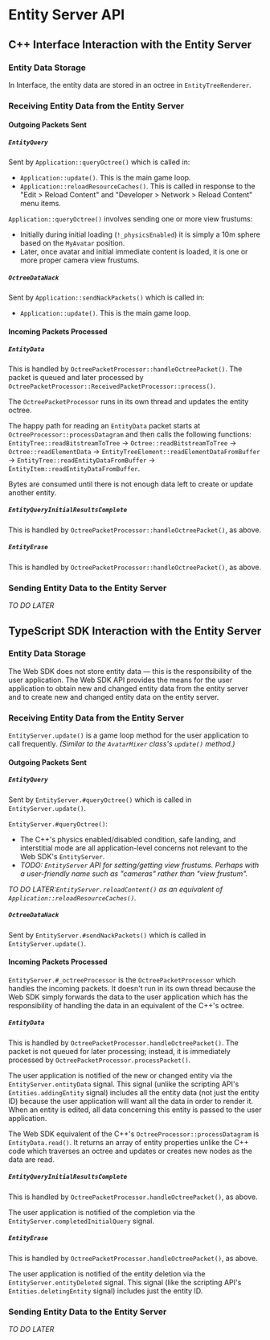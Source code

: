 # Entity Server API


## C++ Interface Interaction with the Entity Server


### Entity Data Storage

In Interface, the entity data are stored in an octree in `EntityTreeRenderer`.


### Receiving Entity Data from the Entity Server

#### Outgoing Packets Sent

##### `EntityQuery`

Sent by `Application::queryOctree()` which is called in:
- `Application::update()`. This is the main game loop.
- `Application::reloadResourceCaches()`. This is called in response to the "Edit > Reload Content" and "Developer > Network > Reload Content" menu items.

`Application::queryOctree()` involves sending one or more view frustums:
- Initially during initial loading (`!_physicsEnabled`) it is simply a 10m sphere based on the `MyAvatar` position.
- Later, once avatar and initial immediate content is loaded, it is one or more proper camera view frustums.

##### `OctreeDataNack`

Sent by `Application::sendNackPackets()` which is called in:
- `Application::update()`. This is the main game loop.


#### Incoming Packets Processed

##### `EntityData`

This is handled by `OctreePacketProcessor::handleOctreePacket()`. The packet is queued and later processed by `OctreePacketProcessor::ReceivedPacketProcessor::process()`.

The `OctreePacketProcessor` runs in its own thread and updates the entity octree.

The happy path for reading an `EntityData` packet starts at `OctreeProcessor::processDatagram` and then calls the following functions: `EntityTree::readBitstreamToTree` &rarr; `Octree::readBitstreamToTree` &rarr; `Octree::readElementData` &rarr; `EntityTreeElement::readElementDataFromBuffer` &rarr; `EntityTree::readEntityDataFromBuffer` &rarr; `EntityItem::readEntityDataFromBuffer`.

Bytes are consumed until there is not enough data left to create or update another entity.

##### `EntityQueryInitialResultsComplete`

This is handled by `OctreePacketProcessor::handleOctreePacket()`, as above.

##### `EntityErase`

This is handled by `OctreePacketProcessor::handleOctreePacket()`, as above.



### Sending Entity Data to the Entity Server

_TO DO LATER_



## TypeScript SDK Interaction with the Entity Server


### Entity Data Storage

The Web SDK does not store entity data — this is the responsibility of the user application. The Web SDK API provides the means for the user application to obtain new and changed entity data from the entity server and to create new and changed entity data on the entity server.


### Receiving Entity Data from the Entity Server

`EntityServer.update()` is a game loop method for the user application to call frequently. _(Similar to the `AvatarMixer` class's `update()` method.)_


#### Outgoing Packets Sent

##### `EntityQuery`

Sent by `EntityServer.#queryOctree()` which is called in `EntityServer.update()`.

`EntityServer.#queryOctree()`:
- The C++'s physics enabled/disabled condition, safe landing, and interstitial mode are all application-level concerns not relevant to the Web SDK's `EntityServer`.
- _TODO: `EntityServer` API for setting/getting view frustums. Perhaps with a user-friendly name such as "cameras" rather than "view frustum"._

_TO DO LATER:`EntityServer.reloadContent()` as an equivalent of `Application::reloadResourceCaches()`._

##### `OctreeDataNack`

Sent by `EntityServer.#sendNackPackets()` which is called in `EntityServer.update()`.


#### Incoming Packets Processed

`EntityServer.#_octreeProcessor` is the `OctreePacketProcessor` which handles the incoming packets. It doesn't run in its own thread because the Web SDK simply forwards the data to the user application which has the responsibility of handling the data in an equivalent of the C++'s octree.

##### `EntityData`

This is handled by `OctreePacketProcessor.handleOctreePacket()`. The packet is not queued for later processing; instead, it is immediately processed by `OctreePacketProcessor.processPacket()`.

The user application is notified of the new or changed entity via the `EntityServer.entityData` signal. This signal (unlike the scripting API's `Entities.addingEntity` signal) includes all the entity data (not just the entity ID) because the user application will want all the data in order to render it. When an entity is edited, all data concerning this entity is passed to the user application.

The Web SDK equivalent of the C++'s `OctreeProcessor::processDatagram` is `EntityData.read()`. It returns an array of entity properties unlike the C++ code which traverses an octree and updates or creates new nodes as the data are read.


##### `EntityQueryInitialResultsComplete`

This is handled by `OctreePacketProcessor.handleOctreePacket()`, as above.

The user application is notified of the completion via the `EntityServer.completedInitialQuery` signal.

##### `EntityErase`

This is handled by `OctreePacketProcessor.handleOctreePacket()`, as above.

The user application is notified of the entity deletion via the `EntityServer.entityDeleted` signal. This signal (like the scripting API's `Entities.deletingEntity` signal) includes just the entity ID.


### Sending Entity Data to the Entity Server

_TO DO LATER_
